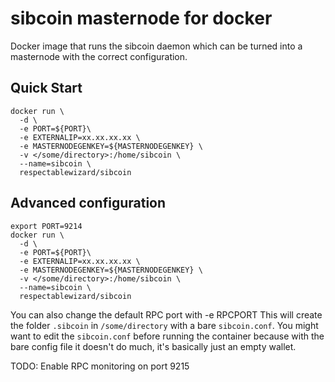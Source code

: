 sibcoin masternode for docker
=============================

Docker image that runs the sibcoin daemon which can be turned into a masternode with the correct configuration.

Quick Start
-------------

```shell
docker run \
  -d \
  -e PORT=${PORT}\
  -e EXTERNALIP=xx.xx.xx.xx \
  -e MASTERNODEGENKEY=${MASTERNODEGENKEY} \
  -v </some/directory>:/home/sibcoin \
  --name=sibcoin \
  respectablewizard/sibcoin
```

## Advanced configuration ##

``` shell
export PORT=9214
docker run \
  -d \
  -e PORT=${PORT}\
  -e EXTERNALIP=xx.xx.xx.xx \
  -e MASTERNODEGENKEY=${MASTERNODEGENKEY} \
  -v </some/directory>:/home/sibcoin \
  --name=sibcoin \
  respectablewizard/sibcoin
```

You can also change the default RPC port with -e RPCPORT
This will create the folder `.sibcoin` in `/some/directory` with a bare `sibcoin.conf`. You might want to edit the `sibcoin.conf` before running the container because with the bare config file it doesn't do much, it's basically just an empty wallet.

TODO: Enable RPC monitoring on port 9215
